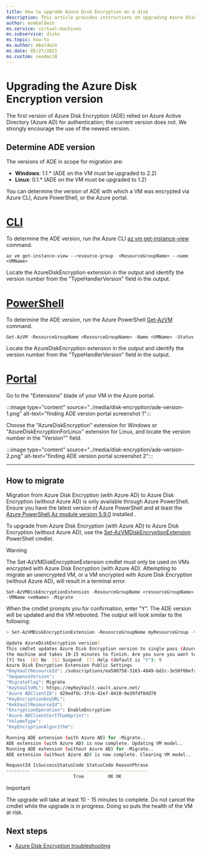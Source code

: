 ```yaml
---
title: How to upgrade Azure Disk Encryption on a disk
description: This article provides instructions on upgrading Azure Disk Encryption on a disk
author: msmbaldwin
ms.service: virtual-machines
ms.subservice: disks
ms.topic: how-to
ms.author: mbaldwin
ms.date: 05/27/2021
ms.custom: seodec18
---
```


# Upgrading the Azure Disk Encryption version

The first version of Azure Disk Encryption (ADE) relied on Azure Active Directory (Azure AD) for authentication; the current version does not.  We strongly encourage the use of the newest version.

## Determine ADE version

The versions of ADE in scope for migration are:
- **Windows**: 1.1.* (ADE on the VM must be upgraded to 2.2)
- **Linux**: 0.1.* (ADE on the VM must be upgraded to 1.2)

You can determine the version of ADE with which a VM was encrypted via Azure CLI, Azure PowerShell, or the Azure portal.

# [CLI](#tab/CLI)

To determine the ADE version, run the Azure CLI [az vm get-instance-view](/cli/azure/vm#az-vm-get-instance-view) command.

```azurecli-interactive
az vm get-instance-view --resource-group  <ResourceGroupName> --name <VMName> 
```

Locate the AzureDiskEncryption extension in the output and identify the version number from the "TypeHandlerVersion" field in the output.

# [PowerShell](#tab/PowerShell)

To determine the ADE version, run the Azure PowerShell [Get-AzVM](/powershell/module/az.compute/get-azvm) command.

```azurepowershell-interactive
Get-AzVM -ResourceGroupName <ResourceGroupName> -Name <VMName> -Status
```

Locate the AzureDiskEncryption extension in the output and identify the version number from the "TypeHandlerVersion" field in the output.

# [Portal](#tab/Portal)

Go to the "Extensions" blade of your VM in the Azure portal.

:::image type="content" source="../media/disk-encryption/ade-version-1.png" alt-text="finding ADE version portal screenshot 1":::

Choose the "AzureDiskEncryption" extension for Windows or "AzureDiskEncryptionForLinux" extension for Linux, and locate the version number in the "Version"" field.

:::image type="content" source="../media/disk-encryption/ade-version-2.png" alt-text="finding ADE version portal screenshot 2":::

---

## How to migrate

Migration from Azure Disk Encryption (with Azure AD) to Azure Disk Encryption (without Azure AD) is only available through Azure PowerShell. Ensure you have the latest version of Azure PowerShell and at least the [Azure PowerShell Az module version 5.9.0](/powershell/azure/new-azureps-module-az) installed .

To upgrade from Azure Disk Encryption (with Azure AD) to Azure Disk Encryption (without Azure AD), use the [Set-AzVMDiskEncryptionExtension](/powershell/module/az.compute/set-azvmdiskencryptionextension) PowerShell cmdlet. 

> [!WARNING]
> The Set-AzVMDiskEncryptionExtension cmdlet must only be used on VMs encrypted with Azure Disk Encryption (with Azure AD). Attempting to migrate an unencrypted VM, or a VM encrypted with Azure Disk Encryption (without Azure AD), will result in a terminal error.

```azurepowershell-interactive
Set-AzVMDiskEncryptionExtension -ResourceGroupName <resourceGroupName> -VMName <vmName> -Migrate
```

When the cmdlet prompts you for confirmation, enter "Y".  The ADE version will be updated and the VM rebooted. The output will look similar to the following:

```bash
> Set-AzVMDiskEncryptionExtension -ResourceGroupName myResourceGroup -VMName myVM -Migrate

Update AzureDiskEncryption version?
This cmdlet updates Azure Disk Encryption version to single pass (Azure Disk Encryption without Azure AD). This may reboot
the machine and takes 10-15 minutes to finish. Are you sure you want to continue?
[Y] Yes  [N] No  [S] Suspend  [?] Help (default is "Y"): Y
Azure Disk Encryption Extension Public Settings
"KeyVaultResourceId": /subscriptions/ea500758-3163-4849-bd2c-3e50f06efa7a/resourceGroups/myResourceGroup/providers/Microsoft.KeyVault/vaults/myKeyVault
"SequenceVersion":
"MigrateFlag": Migrate
"KeyVaultURL": https://myKeyVault.vault.azure.net/
"Azure ADClientID": d29edf8c-3fcb-42e7-8410-9e39fdf0dd70
"KeyEncryptionKeyURL":
"KekVaultResourceId":
"EncryptionOperation": EnableEncryption
"Azure ADClientCertThumbprint":
"VolumeType":
"KeyEncryptionAlgorithm":

Running ADE extension (with Azure AD) for -Migrate..
ADE extension (with Azure AD) is now complete. Updating VM model..
Running ADE extension (without Azure AD) for -Migrate..
ADE extension (without Azure AD) is now complete. Clearing VM model..

RequestId IsSuccessStatusCode StatusCode ReasonPhrase
--------- ------------------- ---------- ------------
                         True         OK OK
```


> [!IMPORTANT]
> The upgrade will take at least 10 - 15 minutes to complete. Do not cancel the cmdlet while the upgrade is in progress. Doing so puts the health of the VM at risk.

## Next steps

- [Azure Disk Encryption troubleshooting](disk-encryption-troubleshooting.md)
